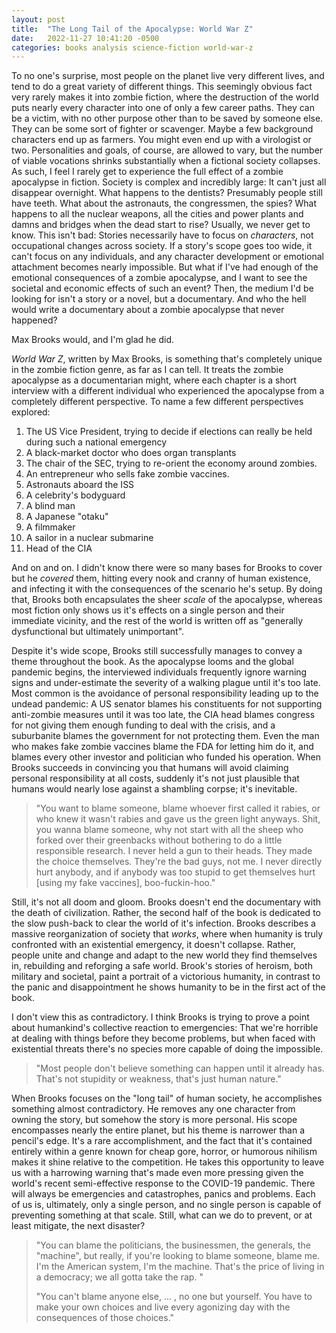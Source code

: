 ```yaml
---
layout: post
title:  "The Long Tail of the Apocalypse: World War Z"
date:   2022-11-27 10:41:20 -0500
categories: books analysis science-fiction world-war-z
---
```

To no one's surprise, most people on the planet live very different lives, and tend to do a great variety of different things. This seemingly obvious fact very rarely makes it into zombie fiction, where the destruction of the world puts nearly every character into one of only a few career paths. They can be a victim, with no other purpose other than to be saved by someone else. They can be some sort of fighter or scavenger. Maybe a few background characters end up as farmers. You might even end up with a virologist or two. Personalities and goals, of course, are allowed to vary, but the number of viable vocations shrinks substantially when a fictional society collapses. As such, I feel I rarely get to experience the full effect of a zombie apocalypse in fiction. Society is complex and incredibly large: It can't just all disappear overnight. What happens to the dentists? Presumably people still have teeth. What about the astronauts, the congressmen, the spies? What happens to all the nuclear weapons, all the cities and power plants and damns and bridges when the dead start to rise? Usually, we never get to know. This isn't bad: Stories necessarily have to focus on *characters*, not occupational changes across society. If a story's scope goes too wide, it can't focus on any individuals, and any character development or emotional attachment becomes nearly impossible. But what if I've had enough of the emotional consequences of a zombie apocalypse, and I want to see the societal and economic effects of such an event? Then, the medium I'd be looking for isn't a story or a novel, but a documentary. And who the hell would write a documentary about a zombie apocalypse that never happened? 

Max Brooks would, and I'm glad he did. 

*World War Z*, written by Max Brooks, is something that's completely unique in the zombie fiction genre, as far as I can tell. It treats the zombie apocalypse as a documentarian might, where each chapter is a short interview with a different individual who experienced the apocalypse from a completely different perspective. To name a few different perspectives explored: 
1. The US Vice President, trying to decide if elections can really be held during such a national emergency
2. A black-market doctor who does organ transplants
3. The chair of the SEC, trying to re-orient the economy around zombies. 
4. An entrepreneur who sells fake zombie vaccines.  
5. Astronauts aboard the ISS
6. A celebrity's bodyguard
7. A blind man
8. A Japanese "otaku"
9. A filmmaker
10. A sailor in a nuclear submarine
11. Head of the CIA

And on and on. I didn't know there were so many bases for Brooks to cover but he *covered* them, hitting every nook and cranny of human existence, and infecting it with the consequences of the scenario he's setup. By doing that, Brooks both encapsulates the sheer *scale* of the apocalypse, whereas most fiction only shows us it's effects on a single person and their immediate vicinity, and the rest of the world is written off as "generally dysfunctional but ultimately unimportant". 

Despite it's wide scope, Brooks still successfully manages to convey a theme throughout the book. As the apocalypse looms and the global pandemic begins, the interviewed individuals frequently ignore warning signs and under-estimate the severity of a walking plague until it's too late. Most common is the avoidance of personal responsibility leading up to the undead pandemic: A US senator blames his constituents for not supporting anti-zombie measures until it was too late, the CIA head blames congress for not giving them enough funding to deal with the crisis, and a suburbanite blames the government for not protecting them. Even the man who makes fake zombie vaccines blame the FDA for letting him do it, and blames every other investor and politician who funded his operation.  When Brooks succeeds in convincing you that humans will avoid claiming personal responsibility at all costs, suddenly it's not just plausible that humans would nearly lose against a shambling corpse; it's inevitable. 

> "You want to blame someone, blame whoever first called it rabies, or who knew it wasn't rabies and gave us the green light anyways. Shit, you wanna blame someone, why not start with all the sheep who forked over their greenbacks without bothering to do a little responsible research. I never held a gun to their heads. They made the choice themselves. They're the bad guys, not me. I never directly hurt anybody, and if anybody was too stupid to get themselves hurt [using my fake vaccines], boo-fuckin-hoo."

Still, it's not all doom and gloom. Brooks doesn't end the documentary with the death of civilization. Rather, the second half of the book is dedicated to the slow push-back to clear the world of it's infection. Brooks describes a massive reorganization of society that *works*, where when humanity is truly confronted with an existential emergency, it doesn't collapse. Rather, people unite and change and adapt to the new world they find themselves in, rebuilding and reforging a safe world. Brook's stories of heroism, both military and societal, paint a portrait of a victorious humanity, in contrast to the panic and disappointment he shows humanity to be in the first act of the book. 

I don't view this as contradictory. I think Brooks is trying to prove a point about humankind's collective reaction to emergencies: That we're horrible at dealing with things before they become problems, but when faced with existential threats there's no species more capable of doing the impossible. 

>  "Most people don't believe something can happen until it already has. That's not stupidity or weakness, that's just human nature."

When Brooks focuses on the "long tail" of human society, he accomplishes something almost contradictory. He removes any one character from owning the story, but somehow the story is more personal. His scope encompasses nearly the entire planet, but his theme is narrower than a pencil's edge. It's a rare accomplishment, and the fact that it's contained entirely within a genre known for cheap gore, horror, or humorous nihilism makes it shine relative to the competition. He takes this opportunity to leave us with a harrowing warning that's made even more pressing given the world's recent semi-effective response to the COVID-19 pandemic. There will always be emergencies and catastrophes, panics and problems. Each of us is, ultimately, only a single person, and no single person is capable of preventing something at that scale. Still, what can we do to prevent, or at least mitigate, the next disaster?

>  "You can blame the politicians, the businessmen, the generals, the "machine", but really, if you're looking to blame someone, blame me. I'm the American system, I'm the machine. That's the price of living in a democracy; we all gotta take the rap. "
> 
> "You can't blame anyone else, ... , no one but yourself. You have to make your own choices and live every agonizing day with the consequences of those choices." 
